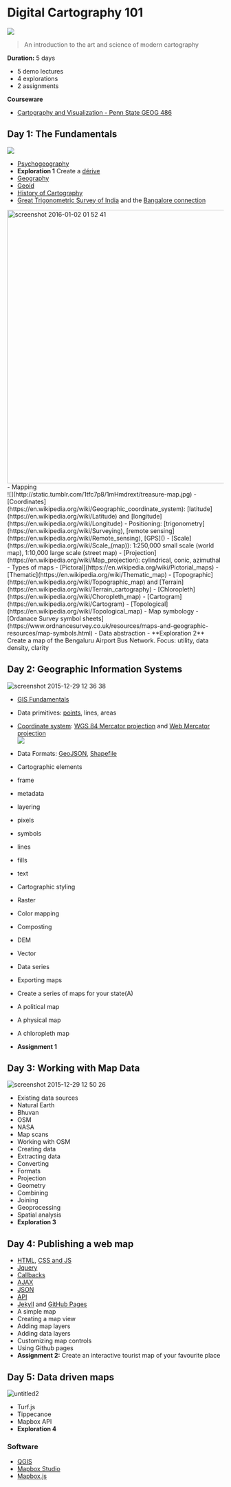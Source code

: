 # Digital Cartography 101
![](http://i.imgur.com/Cn5bPnJ.jpg)
> An introduction to the art and science of modern cartography

**Duration:** 5 days
- 5 demo lectures
- 4 explorations
- 2 assignments

**Courseware**
- [Cartography and Visualization - Penn State GEOG 486](https://www.e-education.psu.edu/geog486/home.html)

## Day 1: The Fundamentals
![](https://camo.githubusercontent.com/5afcd690a70bcb479f4de352d6a53290f409210a/687474703a2f2f646f67666f6f73652e636f6d2f77702d636f6e74656e742f75706c6f6164732f323031312f30392f362d372d4f72616e67652d7065656c65642e706e67)
- [Psychogeography](https://en.wikipedia.org/wiki/Psychogeography)
 - **Exploration 1** Create a [dérive](http://www.bopsecrets.org/SI/2.derive.htm)
- [Geography](https://en.wikipedia.org/wiki/Geography)
 - [Geoid](https://en.wikipedia.org/wiki/Geoid)
 - [History of Cartography](https://en.wikipedia.org/wiki/History_of_cartography)
 - [Great Trigonometric Survey of India](https://en.wikipedia.org/wiki/Great_Trigonometrical_Survey) and the [Bangalore connection](http://issuu.com/udayakumarp.l/docs/the_story_of_the_bangalore_baseline)<br>
 <img width="636" alt="screenshot 2016-01-02 01 52 41" src="https://cloud.githubusercontent.com/assets/126868/12072056/9e8525a8-b0f3-11e5-8b73-d4b054579d35.png">
- Mapping<br>
 ![](http://static.tumblr.com/1tfc7p8/1mHmdrext/treasure-map.jpg)
 - [Coordinates](https://en.wikipedia.org/wiki/Geographic_coordinate_system): [latitude](https://en.wikipedia.org/wiki/Latitude) and [longitude](https://en.wikipedia.org/wiki/Longitude)
 - Positioning: [trigonometry](https://en.wikipedia.org/wiki/Surveying), [remote sensing](https://en.wikipedia.org/wiki/Remote_sensing), [GPS]()
 - [Scale](https://en.wikipedia.org/wiki/Scale_(map)): 1:250,000 small scale (world map), 1:10,000 large scale (street map)
 - [Projection](https://en.wikipedia.org/wiki/Map_projection): cylindrical, conic, azimuthal
- Types of maps
 - [Pictoral](https://en.wikipedia.org/wiki/Pictorial_maps)
 - [Thematic](https://en.wikipedia.org/wiki/Thematic_map)
 - [Topographic](https://en.wikipedia.org/wiki/Topographic_map) and [Terrain](https://en.wikipedia.org/wiki/Terrain_cartography)
 - [Chloropleth](https://en.wikipedia.org/wiki/Choropleth_map)
 - [Cartogram](https://en.wikipedia.org/wiki/Cartogram)
 - [Topological](https://en.wikipedia.org/wiki/Topological_map)
- Map symbology 
 - [Ordanace Survey symbol sheets](https://www.ordnancesurvey.co.uk/resources/maps-and-geographic-resources/map-symbols.html)
 - Data abstraction 
- **Exploration 2** Create a map of the Bengaluru Airport Bus Network. Focus: utility, data density, clarity

## Day 2: Geographic Information Systems
![screenshot 2015-12-29 12 36 38](https://cloud.githubusercontent.com/assets/126868/12030704/d101775c-ae28-11e5-9c59-5171b808091d.png)
- [GIS Fundamentals](https://en.wikipedia.org/wiki/Geographic_information_system)
 - Data primitives: [points](), lines, areas
 - [Coordinate system](https://en.wikipedia.org/wiki/Geographic_coordinate_system): [WGS 84 Mercator projection](https://en.wikipedia.org/wiki/World_Geodetic_System) and [Web Mercator projection](https://en.wikipedia.org/wiki/Web_Mercator)<br>
 ![](https://upload.wikimedia.org/wikipedia/commons/thumb/d/d1/Australia-Greenland_size_comparison.svg/383px-Australia-Greenland_size_comparison.svg.png)
 - Data Formats: [GeoJSON](), [Shapefile]()


 
- Cartographic elements
 - frame
 - metadata
 - layering
 - pixels
 - symbols
 - lines
 - fills
 - text
- Cartographic styling
 - Raster
  - Color mapping
  - Composting
  - DEM
 - Vector
  -  Data series
- Exporting maps
- Create a series of maps for your state(A)
 - A political map
 - A physical map
 - A chloropleth map
- **Assignment 1**
 
## Day 3: Working with Map Data
![screenshot 2015-12-29 12 50 26](https://cloud.githubusercontent.com/assets/126868/12030837/c1e261ee-ae2a-11e5-9a59-ce5156428bbf.png)
- Existing data sources
 -  Natural Earth
 -  Bhuvan
 -  OSM
 -  NASA
 -  Map scans
- Working with OSM
 - Creating data
 - Extracting data
- Converting
 - Formats
 - Projection
 - Geometry
- Combining
 - Joining
 - Geoprocessing
- Spatial analysis
- **Exploration 3**
 
## Day 4: Publishing a web map
- [HTML](https://www.codecademy.com/courses/html-one-o-one/0/1?curriculum_id=4f873b9ac02c44000300000d), [CSS and JS](https://www.codecademy.com/courses/html-javascript-css/0/1)
 - [Jquery](http://jsfiddle.net/webdevem/Q8KVC/)
 - [Callbacks](http://jsfiddle.net/javabeat/y9tGy/)
 - [AJAX]()
 - [JSON](http://www.jsoneditoronline.org)
 - [API](https://en.wikipedia.org/w/api.php?action=query&prop=revisions&rvprop=content&rvsection=0&titles=Application%20programming%20interface)
 - [Jekyll](https://jekyllrb.com) and [GitHub Pages](https://pages.github.com)
- A simple map
 - Creating a map view
 - Adding map layers
 - Adding data layers
 - Customizing map controls
- Using Github pages
- **Assignment 2:** Create an interactive tourist map of your favourite place


## Day 5: Data driven maps
![untitled2](https://cloud.githubusercontent.com/assets/126868/12030750/9341420c-ae29-11e5-8f54-94cec2e2815b.gif)
- Turf.js
- Tippecanoe
- Mapbox API
- **Exploration 4**


### Software
- [QGIS](http://qgis.org/)
- [Mapbox Studio]()
- [Mapbox.js]()
